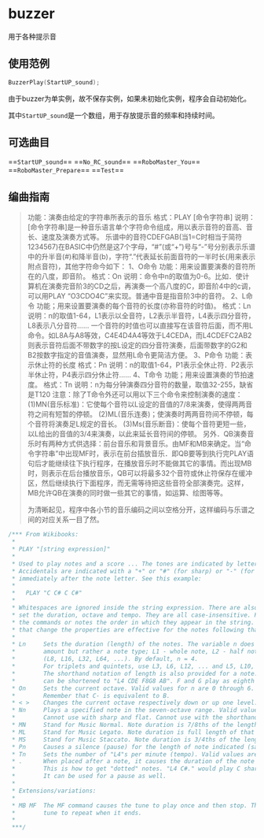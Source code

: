# buzzer

用于各种提示音

## 使用范例

```c
BuzzerPlay(StartUP_sound);
```
由于buzzer为单实例，故不保存实例，如果未初始化实例，程序会自动初始化。

其中`StartUP_sound`是一个数组，用于存放提示音的频率和持续时间。

## 可选曲目

==`StartUP_sound`==
==`No_RC_sound`==
==`RoboMaster_You`==
==`RoboMaster_Prepare`==
==`Test`==

## 编曲指南

> 功能：演奏由给定的字符串所表示的音乐 
> 格式：PLAY [命令字符串] 
> 说明：[命令字符串]是一种音乐语言单个字符命令组成，用以表示音符的音高、音长、速度及演奏方式等。 
> 乐谱中的音符CDEFGAB(当1=C时相当于简符1234567)在BASIC中仍然是这7个字母，“#”(或“+”)号与“-”号分别表示乐谱中的升半音(#)和降半音(b)，字符“.”代表延长前面音符的一半时长(用来表示附点音符)，其他字符命今如下： 
> 1、O命令 
> 功能：用来设置要演奏的音符所在的八度，即音阶。 
> 格式：On 
> 说明：命令中n的取值为0-6。比如．使计算机在演奏完音阶3的CD之后，再演奏一个高八度的C，即音阶4中的c调，可以用PLAY “O3CDO4C”来实现。普通中音是指音阶3中的音符。 
> 2、L命令 
> 功能；用来设置要演奏的每个音符的长度(亦称音符的时值)。 
> 格式：Ln 
> 说明：n的取值1-64，L1表示以全音符，L2表示半音符，L4表示四分音符，L8表示八分音符…… 
> 一个音符的时值也可以直接写在该音符后面，而不用L命令。如L8A与A8等效，C4E4D4A4等效于L4CEDA，而L4CDEFC2AB2则表示音符后面不带数字的按L设定的四分音符演奏，后面带数字的G2和B2按数字指定的音值演奏，显然用L命令更简洁方便。 
> 3、P命令 
> 功能：表示休止符的长度 
> 格式：Pn 
> 说明：n的取值1-64，P1表示全休止符．P2表示半休止符，P4表示四分休止符…… 
> 4、T命令 
> 功能；用来设置演奏的节拍速度。 
> 格式：Tn 
> 说明：n为每分钟演奏四分音符的数量，取值32-255，缺省是T120 
> 注意：除了T命令外还可以用以下三个命令来控制演奏的速度： 
> (1)MN(音乐标准)：它使每个音符以L设定的音值的7/8来演奏，使得两两音符之间有短暂的停顿。 
> (2)ML(音乐连奏)；使演奏时两两音符间不停顿，每个音符将演奏足L规定的音长。 
> (3)Ms(音乐断音)：使每个音符更短一些，以L给出的音值的3/4来演奏，以此来延长音符间的停顿。 
> 另外．QB演奏音乐时有两种方式供选择：前台音乐和背景音乐。由MF和MB来确定。当“命令字符串”中出现MF时，表示在前台插放音乐．即QB要等到执行完PLAY语句后才能继续往下执行程序，在播放音乐时不能做其它的事情。而出现MB时，则表示在后台播放音乐，QB可以将最多32个音符或休止符保存在缓冲区，然后继续执行下面程序，而无需等待把这些音符全部演奏完。这样，MB允许QB在演奏的同时做一些其它的事情，如运算、绘图等等。 
>
> 
>
> 为清晰起见，程序中各小节的音乐编码之间以空格分开，这样编码与乐谱之间的对应关系一目了然。
>
> 

```c
/*** From Wikibooks:
 *
 * PLAY "[string expression]"
 *
 * Used to play notes and a score ... The tones are indicated by letters A through G.
 * Accidentals are indicated with a "+" or "#" (for sharp) or "-" (for flat)
 * immediately after the note letter. See this example:
 *
 *   PLAY "C C# C C#"
 *
 * Whitespaces are ignored inside the string expression. There are also codes that
 * set the duration, octave and tempo. They are all case-insensitive. PLAY executes
 * the commands or notes the order in which they appear in the string. Any indicators
 * that change the properties are effective for the notes following that indicator.
 *
 * Ln     Sets the duration (length) of the notes. The variable n does not indicate an actual duration
 *        amount but rather a note type; L1 - whole note, L2 - half note, L4 - quarter note, etc.
 *        (L8, L16, L32, L64, ...). By default, n = 4.
 *        For triplets and quintets, use L3, L6, L12, ... and L5, L10, L20, ... series respectively.
 *        The shorthand notation of length is also provided for a note. For example, "L4 CDE L8 FG L4 AB"
 *        can be shortened to "L4 CDE F8G8 AB". F and G play as eighth notes while others play as quarter notes.
 * On     Sets the current octave. Valid values for n are 0 through 6. An octave begins with C and ends with B.
 *        Remember that C- is equivalent to B.
 * < >    Changes the current octave respectively down or up one level.
 * Nn     Plays a specified note in the seven-octave range. Valid values are from 0 to 84. (0 is a pause.)
 *        Cannot use with sharp and flat. Cannot use with the shorthand notation neither.
 * MN     Stand for Music Normal. Note duration is 7/8ths of the length indicated by Ln. It is the default mode.
 * ML     Stand for Music Legato. Note duration is full length of that indicated by Ln.
 * MS     Stand for Music Staccato. Note duration is 3/4ths of the length indicated by Ln.
 * Pn     Causes a silence (pause) for the length of note indicated (same as Ln).
 * Tn     Sets the number of "L4"s per minute (tempo). Valid values are from 32 to 255. The default value is T120.
 * .      When placed after a note, it causes the duration of the note to be 3/2 of the set duration.
 *        This is how to get "dotted" notes. "L4 C#." would play C sharp as a dotted quarter note.
 *        It can be used for a pause as well.
 *
 * Extensions/variations:
 *
 * MB MF  The MF command causes the tune to play once and then stop. The MB command causes the
 *        tune to repeat when it ends.
 *
 ***/
```


